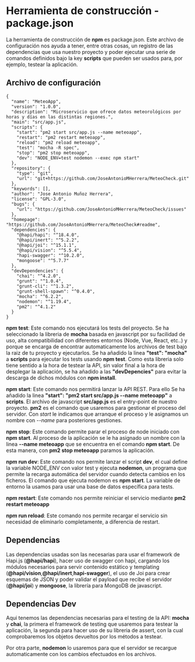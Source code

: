 # Herramienta de construcción - package.json

La herramienta de construcción de **npm** es package.json. Este archivo de configuración nos ayuda a tener, entre otras cosas, un registro de las dependencias que usa nuestro proyecto y poder ejecutar una serie de comandos definidos bajo la key **scripts** que pueden ser usados para, por ejemplo, testear la aplicación.

## Archivo de configuración

```
{
  "name": "MeteoApp",
  "version": "1.0.0",
  "description": "Microservicio que ofrece datos meteorológicos por horas y días en las distintas regiones.",
  "main": "src/app.js",
  "scripts": {
    "start": "pm2 start src/app.js --name meteoapp",
    "restart": "pm2 restart meteoapp",
    "reload": "pm2 reload meteoapp",
    "test": "mocha -R spec",
    "stop": "pm2 stop meteoapp",
    "dev": "NODE_ENV=test nodemon --exec npm start"
  },
  "repository": {
    "type": "git",
    "url": "git+https://github.com/JoseAntonioMHerrera/MeteoCheck.git"
  },
  "keywords": [],
  "author": "Jose Antonio Muñoz Herrera",
  "license": "GPL-3.0",
  "bugs": {
    "url": "https://github.com/JoseAntonioMHerrera/MeteoCheck/issues"
  },
  "homepage": "https://github.com/JoseAntonioMHerrera/MeteoCheck#readme",
  "dependencies": {
    "@hapi/hapi": "^18.4.0",
    "@hapi/inert": "^5.2.2",
    "@hapi/joi": "^15.1.1",
    "@hapi/vision": "^5.5.4",
    "hapi-swagger": "^10.2.0",
    "mongoose": "^5.7.7"
  },
  "devDependencies": {
    "chai": "^4.2.0",
    "grunt": "^1.0.4",
    "grunt-cli": "^1.3.2",
    "grunt-shell-spawn": "^0.4.0",
    "mocha": "^6.2.2",
    "nodemon": "^1.19.4",
    "pm2": "^4.1.2"
  }
}
```

**npm test**: Este comando nos ejecutará los tests del proyecto. Se ha seleccionado la libreria de **mocha** basada en javascript por su facilidad de uso, alta compatibilidad con diferentes entornos (Node, Vue, React, etc..) y porque se encarga de encontrar automaticamente los archivos de test bajo la raiz de tu proyecto y ejecutarlos. Se ha añadido la linea **"test": "mocha"** a **scripts** para ejecutar los tests usando **npm test**. Como esta libreria solo tiene sentido a la hora de testear la API, sin valor final a la hora de desplegar la aplicación, se ha añadido a las **"devDepencies"** para evitar la descarga de dichos módulos con **npm install**.

**npm start**: Este comando nos permitirá lanzar la API REST. Para ello Se ha añadido la linea **"start": "pm2 start src/app.js --name meteoapp"** a **scripts**. El archivo de javascript **src/app.js** es el entry-point de nuestro proyecto. **pm2** es el comando que usaremos para gestionar el proceso del servidor. Con *start* le indicamos que arranque el proceso y le asignamos un nombre con *--name* para posteriores gestiones.

**npm stop**: Este comando permite parar el proceso de node iniciado con **npm start**. Al proceso de la aplicación se le ha asignado un nombre con la linea **--name meteoapp** que se encuentra en el comando **npm start**. De esta manera,  con **pm2 stop meteoapp** paramos la aplicación. 

**npm run dev**: Este comando nos permite lanzar el script **dev**, el cual define la variable NODE_ENV con valor test y ejecuta **nodemon**, un programa que permite la recarga automática del servidor cuando detecta cambios en los ficheros. El comando que ejecuta nodemon es **npm start**. La variable de entorno la usamos para usar una base de datos específica para tests.

**npm restart**: Este comando nos permite reiniciar el servicio mediante **pm2 restart meteoapp**

**npm run reload**: Este comando nos permite recargar el servicio sin necesidad de eliminarlo completamente, a diferencia de restart.

## Dependencias

Las dependencias usadas son las necesarias para usar el framework de Hapi.js (**@hapi/hapi**), hacer uso de swagger con hapi, cargando los módulos necesarios para servir contenido estático y templating (**@hapi/vision**,**@hapi/inert**,**hapi-swagger**), el uso de Joi para crear esquemas de JSON y poder validar el payload que recibe el servidor (**@hapi/joi**) y **mongoose**, la librería para MongoDB de javascript.

## Dependencias Dev

Aqui tenemos las dependencias necesarias para el testing de la API: **mocha** y **chai**, la primera el framework de testing que usaremos para testear la aplicación, la segunda para hacer uso de su libreria de assert, con la cual comprobaremos los objetos devueltos por los métodos a testear.

Por otra parte, **nodemon** lo usaremos para que el servidor se recargue automaticamente con los cambios efectuados en los archivos.
